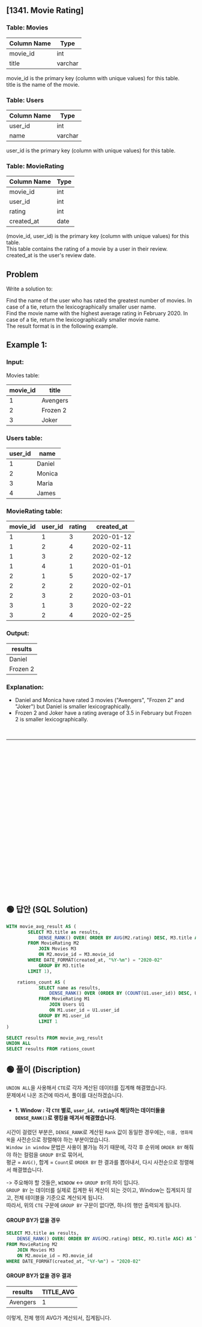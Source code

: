 ## [1341. Movie Rating]

### Table: Movies


| Column Name   | Type    |
|---------------|---------|
| movie_id      | int     |
| title         | varchar |

movie_id is the primary key (column with unique values) for this table.  
title is the name of the movie.  
 

### Table: Users


| Column Name   | Type    |
|---------------|---------|
| user_id       | int     |
| name          | varchar |

user_id is the primary key (column with unique values) for this table.  
 

### Table: MovieRating


| Column Name   | Type    |
|---------------|---------|
| movie_id      | int     |
| user_id       | int     |
| rating        | int     |
| created_at    | date    |

(movie_id, user_id) is the primary key (column with unique values) for this table.  
This table contains the rating of a movie by a user in their review.  
created_at is the user's review date.   
 
## Problem  

Write a solution to:  

Find the name of the user who has rated the greatest number of movies. In case of a tie, return the lexicographically smaller user name.  
Find the movie name with the highest average rating in February 2020. In case of a tie, return the lexicographically smaller movie name.  
The result format is in the following example.  


## Example 1:

### Input: 

Movies table:


| movie_id    |  title       |
|-------------|--------------|
| 1           | Avengers     |
| 2           | Frozen 2     |
| 3           | Joker        |

### Users table:

| user_id     |  name        |
|-------------|--------------|
| 1           | Daniel       |
| 2           | Monica       |
| 3           | Maria        |
| 4           | James        |

### MovieRating table:

| movie_id    | user_id      | rating       | created_at  |
|-------------|--------------|--------------|-------------|
| 1           | 1            | 3            | 2020-01-12  |
| 1           | 2            | 4            | 2020-02-11  |
| 1           | 3            | 2            | 2020-02-12  |
| 1           | 4            | 1            | 2020-01-01  |
| 2           | 1            | 5            | 2020-02-17  | 
| 2           | 2            | 2            | 2020-02-01  | 
| 2           | 3            | 2            | 2020-03-01  |
| 3           | 1            | 3            | 2020-02-22  | 
| 3           | 2            | 4            | 2020-02-25  | 

### Output: 

| results      |
|--------------|
| Daniel       |
| Frozen 2     |

### Explanation: 
* Daniel and Monica have rated 3 movies ("Avengers", "Frozen 2" and "Joker") but Daniel is smaller lexicographically.
* Frozen 2 and Joker have a rating average of 3.5 in February but Frozen 2 is smaller lexicographically.


<br/>

---

<br/>
<br/>
<br/>
<br/>
<br/>
<br/>
<br/>
<br/>
<br/>
<br/>
<br/>
<br/>
<br/>
<br/>
<br/>
<br/>
<br/>
<br/>
<br/>
<br/>
<br/>
<br/>
<br/>


## 🟢 답안 (SQL Solution)

```sql
WITH movie_avg_result AS (
        SELECT M3.title as results,
            DENSE_RANK() OVER( ORDER BY AVG(M2.rating) DESC, M3.title ASC) AS TITLE_AVG
        FROM MovieRating M2
            JOIN Movies M3
            ON M2.movie_id = M3.movie_id
        WHERE DATE_FORMAT(created_at, "%Y-%m") = "2020-02"
            GROUP BY M3.title
        LIMIT 1),

    rations_count AS (
            SELECT name as results,
                DENSE_RANK() OVER (ORDER BY (COUNT(U1.user_id)) DESC, U1.name ASC) AS rankname
            FROM MovieRating M1
                JOIN Users U1
                ON M1.user_id = U1.user_id
            GROUP BY M1.user_id
            LIMIT 1
)    

SELECT results FROM movie_avg_result
UNION ALL
SELECT results FROM rations_count
```

## 🟢 풀이 (Discription)
`UNION ALL`을 사용해서 `CTE`로 각자 계산된 데이터를 집계해 해결했습니다.   
문제에서 나온 조건에 따라서, 풀이를 대신하겠습니다. 


* #### 1. Window : 각 `CTE` 별로, `user_id, rating`에 해당하는 데이터들을 `DENSE_RANK()`로 랭킹을 매겨서 해결했습니다.  
시간이 걸렸던 부분은, `DENSE_RANK`로 계산된 `Rank` 값이 동일한 경우에는, `이름, 영화제목`을 사전순으로 정렬해야 하는 부분이었습니다.   
`Window in window` 문법은 사용이 불가능 하기 때문에, 각각 후 순위에 `ORDER BY` 해줘야 하는 컬럼을 `GROUP BY`로 묶어서,     
평균  = `AVG()`, 합계 = `Count`로 `ORDER BY` 한 결과를 뽑아내서, 다시 사전순으로 정렬해서 해결했습니다. 

-> 주요해야 할 것들은, `WINDOW` <-> `GROUP BY`의 차이 입니다.  
`GROUP BY` 는 데이터를 실제로 집계한 뒤 계산이 되는 것이고, Window는 집계되지 않고, 전체 테이블을 기준으로 계산되게 됩니다.  
따라서, 위의 `CTE` 구문에 `GROUP BY` 구문이 없다면, 하나의 행만 출력되게 됩니다.

#### GROUP BY가 없을 경우 

```sql
SELECT M3.title as results,
    DENSE_RANK() OVER( ORDER BY AVG(M2.rating) DESC, M3.title ASC) AS TITLE_AVG
FROM MovieRating M2
    JOIN Movies M3
    ON M2.movie_id = M3.movie_id
WHERE DATE_FORMAT(created_at, "%Y-%m") = "2020-02"
```

#### GROUP BY가 없을 경우 결과

| results  | TITLE_AVG |
| -------- | --------- |
| Avengers | 1         |  

이렇게, 전체 행의 AVG가 계산되서, 집계됩니다.
